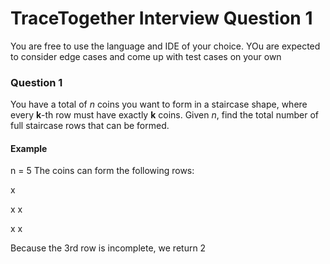 # TraceTogether Interview Question 1

You are free to use the language and IDE of your choice. YOu are expected to consider edge cases and come up with test cases on your own

###  Question 1

You have a total of _n_ coins you want to form in a staircase shape, where every __k__-th row must have exactly __k__ coins.
Given _n_, find the total number of full staircase rows that can be formed.

#### Example

n = 5
The coins can form the following rows:

x

x x

x x

Because the 3rd row is incomplete, we return 2

